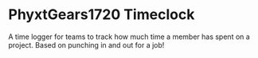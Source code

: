 # PhyxtGears1720 Timeclock
A time logger for teams to track how much time a member has spent on a project. Based on punching in and out for a job!
